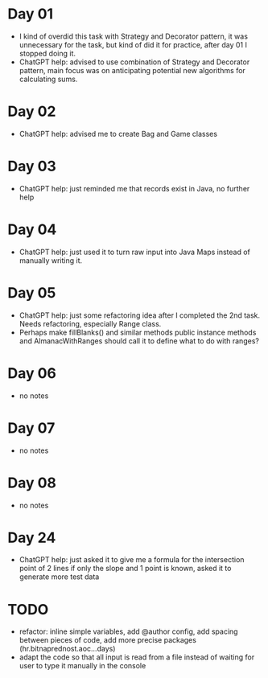 # Day 01
- I kind of overdid this task with Strategy and Decorator pattern, it was unnecessary for the task, but kind of did it for practice, after day 01 I stopped doing it.
- ChatGPT help: advised to use combination of Strategy and Decorator pattern, main focus was on anticipating potential new algorithms for calculating sums.

# Day 02
- ChatGPT help: advised me to create Bag and Game classes

# Day 03
- ChatGPT help: just reminded me that records exist in Java, no further help

# Day 04
- ChatGPT help: just used it to turn raw input into Java Maps instead of manually writing it.

# Day 05
- ChatGPT help: just some refactoring idea after I completed the 2nd task. Needs refactoring, especially Range class.
- Perhaps make fillBlanks() and similar methods public instance methods and AlmanacWithRanges should call it to define what to do with ranges?

# Day 06
- no notes

# Day 07
- no notes

# Day 08
- no notes

# Day 24
- ChatGPT help: just asked it to give me a formula for the intersection point of 2 lines if only the slope and 1 point is known, asked it to generate more test data

# TODO
- refactor: inline simple variables, add @author config, add spacing between pieces of code, add more precise packages (hr.bitnaprednost.aoc...days)
- adapt the code so that all input is read from a file instead of waiting for user to type it manually in the console